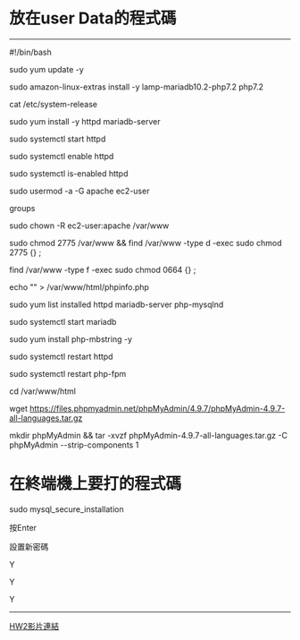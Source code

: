 # 放在user Data的程式碼
---
#!/bin/bash

sudo yum update -y

sudo amazon-linux-extras install -y lamp-mariadb10.2-php7.2 php7.2

cat /etc/system-release

sudo yum install -y httpd mariadb-server

sudo systemctl start httpd

sudo systemctl enable httpd

sudo systemctl is-enabled httpd

sudo usermod -a -G apache ec2-user

groups

sudo chown -R ec2-user:apache /var/www

sudo chmod 2775 /var/www && find /var/www -type d -exec sudo chmod 2775 {} ;

find /var/www -type f -exec sudo chmod 0664 {} ;

echo "" > /var/www/html/phpinfo.php

sudo yum list installed httpd mariadb-server php-mysqlnd

sudo systemctl start mariadb

sudo yum install php-mbstring -y

sudo systemctl restart httpd

sudo systemctl restart php-fpm

cd /var/www/html

wget https://files.phpmyadmin.net/phpMyAdmin/4.9.7/phpMyAdmin-4.9.7-all-languages.tar.gz

mkdir phpMyAdmin && tar -xvzf phpMyAdmin-4.9.7-all-languages.tar.gz -C phpMyAdmin --strip-components 1

# 在終端機上要打的程式碼

sudo mysql_secure_installation

按Enter

設置新密碼

Y

Y

Y

---
[HW2影片連結](https://youtu.be/kxA9L8JxCyU)
